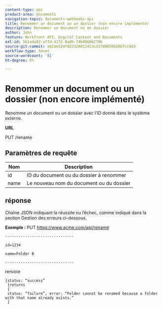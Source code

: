 ```yaml
---
content-type: api
product-area: documents
navigation-topic: documents-webhooks-api
title: Renommer un document ou un dossier (non encore implémenté)
description: Renommer un document ou un dossier
author: John
feature: Workfront API, Digital Content and Documents
exl-id: 5b1a4a02-a7fd-41f2-9adb-74b40606270b
source-git-commit: a62ae524f922326811423cd17d0656920b7cc9d3
workflow-type: tm+mt
source-wordcount: '81'
ht-degree: 6%

---
```



# Renommer un document ou un dossier (non encore implémenté)

Renomme un document ou un dossier avec l’ID donné dans le système externe.

**URL**

PUT /rename

## Paramètres de requête

| Nom  | Description |
|---|---|
| id | ID du document ou du dossier à renommer |
| name  | Le nouveau nom du document ou du dossier |


## réponse

Chaîne JSON indiquant la réussite ou l’échec, comme indiqué dans la section Gestion des erreurs ci-dessous.

**Exemple :** PUT https://www.acme.com/api/rename

```
-------------------------------

id=1234

name=Folder B ­­­­­­­­­­­­­­­­­­­­­­­­­­­­­­­­­­­­

-------------------------------
```

renvoie

```
{status: “success”
 }returns
 {
 status: “failure”, error: “Folder cannot be renamed because a folder with that name already exists.”
 }
```
